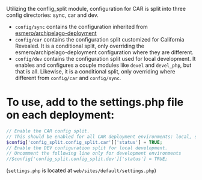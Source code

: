 Utilizing the conflig_split module, configuration for CAR is split into three config directories: sync, car and dev.

- `config/sync` contains the configuration inherited from [esmero/archipelago-deployment](https://github.com/esmero/archipelago-deployment)
- `config/car` contains the configuration split customized for California Revealed. It is a conditional split, only overriding the esmero/archipelago-deployment configuration where they are different.
- `config/dev` contains the configuration split used for local development. It enables and configures a couple modules like `devel` and `devel_php`, but that is all. Likewise, it is a conditional split, only overriding where different from `config/car` and `config/sync`.

# To use, add to the settings.php file on each deployment:

```php
// Enable the CAR config split.
// This should be enabled for all CAR deployment environments: local, sandbox, staging, and production.
$config['config_split.config_split.car']['status'] = TRUE;
// Enable the DEV configuration split for local development.
// Uncomment the following line only for development environments
//$config['config_split.config_split.dev']['status'] = TRUE;
```
(`settings.php` is located at `web/sites/default/settings.php`)
